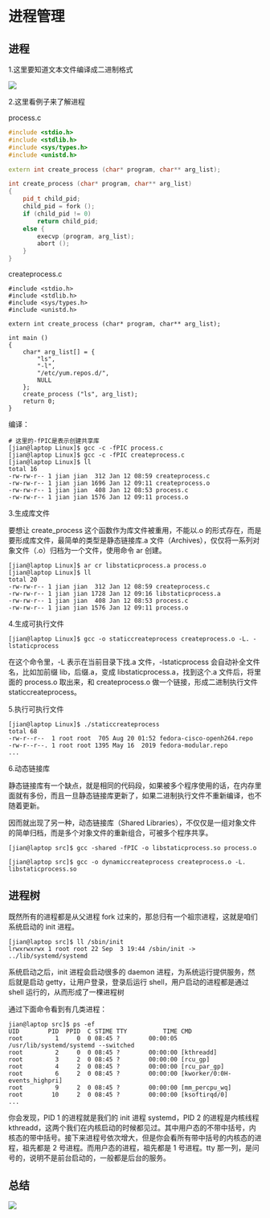 # 进程管理


## 进程


1.这里要知道文本文件编译成二进制格式

![](https://static001.geekbang.org/resource/image/85/de/85320245cd80ce61e69c8391958240de.jpeg)

2.这里看例子来了解进程

process.c
```cpp
#include <stdio.h>
#include <stdlib.h>
#include <sys/types.h>
#include <unistd.h>

extern int create_process (char* program, char** arg_list);

int create_process (char* program, char** arg_list)
{    
    pid_t child_pid;    
    child_pid = fork ();    
    if (child_pid != 0)       
        return child_pid;   
    else {        
        execvp (program, arg_list);        
        abort ();    
    }
}
```

createprocess.c
```
#include <stdio.h>
#include <stdlib.h>
#include <sys/types.h>
#include <unistd.h>

extern int create_process (char* program, char** arg_list);

int main ()
{
    char* arg_list[] = {
        "ls",
        "-l",
        "/etc/yum.repos.d/",
        NULL
    };
    create_process ("ls", arg_list);
    return 0;
}
```


编译：
```
# 这里的-fPIC是表示创建共享库
[jian@laptop Linux]$ gcc -c -fPIC process.c 
[jian@laptop Linux]$ gcc -c -fPIC createprocess.c 
[jian@laptop Linux]$ ll
total 16
-rw-rw-r-- 1 jian jian  312 Jan 12 08:59 createprocess.c
-rw-rw-r-- 1 jian jian 1696 Jan 12 09:11 createprocess.o
-rw-rw-r-- 1 jian jian  408 Jan 12 08:53 process.c
-rw-rw-r-- 1 jian jian 1576 Jan 12 09:11 process.o

```


3.生成库文件

要想让 create_process 这个函数作为库文件被重用，不能以.o 的形式存在，而是要形成库文件，最简单的类型是静态链接库.a 文件（Archives），仅仅将一系列对象文件（.o）归档为一个文件，使用命令 ar 创建。

```
[jian@laptop Linux]$ ar cr libstaticprocess.a process.o
[jian@laptop Linux]$ ll
total 20
-rw-rw-r-- 1 jian jian  312 Jan 12 08:59 createprocess.c
-rw-rw-r-- 1 jian jian 1728 Jan 12 09:16 libstaticprocess.a
-rw-rw-r-- 1 jian jian  408 Jan 12 08:53 process.c
-rw-rw-r-- 1 jian jian 1576 Jan 12 09:11 process.o

```

4.生成可执行文件
```
[jian@laptop Linux]$ gcc -o staticcreateprocess createprocess.o -L. -lstaticprocess

```

在这个命令里，-L 表示在当前目录下找.a 文件，-lstaticprocess 会自动补全文件名，比如加前缀 lib，后缀.a，变成 libstaticprocess.a，找到这个.a 文件后，将里面的 process.o 取出来，和 createprocess.o 做一个链接，形成二进制执行文件 staticcreateprocess。

5.执行可执行文件

```
[jian@laptop Linux]$ ./staticcreateprocess 
total 68
-rw-r--r--  1 root root  705 Aug 20 01:52 fedora-cisco-openh264.repo
-rw-r--r--. 1 root root 1395 May 16  2019 fedora-modular.repo
...
```

6.动态链接库

静态链接库有一个缺点，就是相同的代码段，如果被多个程序使用的话，在内存里面就有多份，而且一旦静态链接库更新了，如果二进制执行文件不重新编译，也不随着更新。

因而就出现了另一种，动态链接库（Shared Libraries），不仅仅是一组对象文件的简单归档，而是多个对象文件的重新组合，可被多个程序共享。

```
[jian@laptop src]$ gcc -shared -fPIC -o libstaticprocess.so process.o

[jian@laptop src]$ gcc -o dynamiccreateprocess createprocess.o -L. libstaticprocess.so 

```

## 进程树

既然所有的进程都是从父进程 fork 过来的，那总归有一个祖宗进程，这就是咱们系统启动的 init 进程。

```
[jian@laptop src]$ ll /sbin/init 
lrwxrwxrwx 1 root root 22 Sep  3 19:44 /sbin/init -> ../lib/systemd/systemd

```

系统启动之后，init 进程会启动很多的 daemon 进程，为系统运行提供服务，然后就是启动 getty，让用户登录，登录后运行 shell，用户启动的进程都是通过 shell 运行的，从而形成了一棵进程树


通过下面命令看到有几类进程：
```
jian@laptop src]$ ps -ef 
UID        PID  PPID  C STIME TTY          TIME CMD
root         1     0  0 08:45 ?        00:00:05 /usr/lib/systemd/systemd --switched
root         2     0  0 08:45 ?        00:00:00 [kthreadd]
root         3     2  0 08:45 ?        00:00:00 [rcu_gp]
root         4     2  0 08:45 ?        00:00:00 [rcu_par_gp]
root         6     2  0 08:45 ?        00:00:00 [kworker/0:0H-events_highpri]
root         9     2  0 08:45 ?        00:00:00 [mm_percpu_wq]
root        10     2  0 08:45 ?        00:00:00 [ksoftirqd/0]
...
```


你会发现，PID 1 的进程就是我们的 init 进程 systemd，PID 2 的进程是内核线程 kthreadd，这两个我们在内核启动的时候都见过。其中用户态的不带中括号，内核态的带中括号。接下来进程号依次增大，但是你会看所有带中括号的内核态的进程，祖先都是 2 号进程。而用户态的进程，祖先都是 1 号进程。tty 那一列，是问号的，说明不是前台启动的，一般都是后台的服务。


## 总结

![](https://static001.geekbang.org/resource/image/db/a9/dbd8785da6c3ce3fe1abb7bb5934b7a9.jpeg)